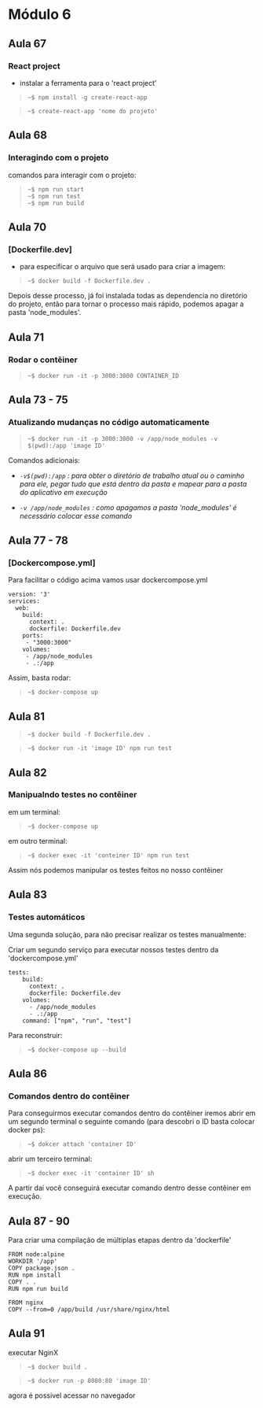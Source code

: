 # Módulo 6

## Aula 67

### React project

- instalar a ferramenta para o 'react project'

> `~$ npm install -g create-react-app`

> `~$ create-react-app 'nome do projeto'`

## Aula 68

### Interagindo com o projeto

comandos para interagir com o projeto:

> `~$ npm run start`  
> `~$ npm run test`  
> `~$ npm run build`  

## Aula 70

### [Dockerfile.dev]

- para especificar o arquivo que será usado para criar a imagem:

> `~$ docker build -f Dockerfile.dev .`

Depois desse processo, já foi instalada todas as dependencia no diretório do projeto, então para tornar o processo mais rápido, podemos apagar a pasta 'node_modules'.

## Aula 71 

### Rodar o contêiner

> `~$ docker run -it -p 3000:3000 CONTAINER_ID`

## Aula 73 - 75

### Atualizando mudanças no código automaticamente

> `~$ docker run -it -p 3000:3000 -v /app/node_modules -v $(pwd):/app 'image ID'`

Comandos adicionais:

- _`-v$(pwd):/app` : para obter o diretório de trabalho atual ou o caminho para ele, pegar tudo que está dentro da pasta e mapear para a pasta do aplicativo em execução_

- _`-v /app/node_modules` : como apagamos a pasta 'node_modules' é necessário colocar esse comando_

## Aula 77 - 78 

### [Dockercompose.yml]

Para facilitar o código acima vamos usar dockercompose.yml

```
version: '3'  
services:  
  web:   
    build:   
      context: .  
      dockerfile: Dockerfile.dev  
    ports:  
     - "3000:3000"  
    volumes:   
     - /app/node_modules  
     - .:/app
```

Assim, basta rodar:

> `~$ docker-compose up`

## Aula 81

> `~$ docker build -f Dockerfile.dev .`

> `~$ docker run -it 'image ID' npm run test`

## Aula 82

### Manipualndo testes no contêiner

em um terminal:

> `~$ docker-compose up` 

em outro terminal:

> `~$ docker exec -it 'conteiner ID' npm run test`

Assim nós podemos manipular os testes feitos no nosso contêiner

## Aula 83

### Testes automáticos

Uma segunda solução, para não precisar realizar os testes manualmente:

Criar um segundo serviço para executar nossos testes dentro da 'dockercompose.yml'
 
```
tests:  
    build:  
      context: .  
      dockerfile: Dockerfile.dev  
    volumes:  
      - /app/node_modules  
      - .:/app  
    command: ["npm", "run", "test"]
```

Para reconstruir: 

> `~$ docker-compose up --build`

## Aula 86

### Comandos dentro do contêiner

Para conseguirmos executar comandos dentro do contêiner iremos abrir em um segundo terminal o seguinte comando (para descobri o ID basta colocar docker ps):

> `~$ dokcer attach 'container ID'`

abrir um terceiro terminal:

> `~$ docker exec -it 'container ID' sh`

A partir daí você conseguirá executar comando dentro desse contêiner em execução.

## Aula 87 - 90

Para criar uma compilação de múltiplas etapas dentro da 'dockerfile'

```
FROM node:alpine  
WORKDIR '/app'  
COPY package.json .  
RUN npm install  
COPY . .  
RUN npm run build  
 
FROM nginx  
COPY --from=0 /app/build /usr/share/nginx/html

```
## Aula 91

executar NginX

> `~$ docker build .`

> `~$ docker run -p 8080:80 'image ID'`

agora é possivel acessar no navegador

